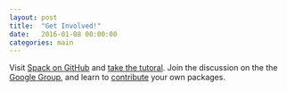 ```yaml
---
layout: post
title:  "Get Involved!"
date:   2016-01-08 00:00:00
categories: main
---
```


Visit
[Spack on GitHub](https://github.llnl.gov/spack) and [take the tutoral](https://spack.readthedocs.io/en/latest/tutorial_sc16.html). Join the discussion on the the [Google Group](https://groups.google.com/d/forum/spack),
and learn to [contribute](https://spack.readthedocs.io/en/latest/contribution_guide.html)
your own packages.
